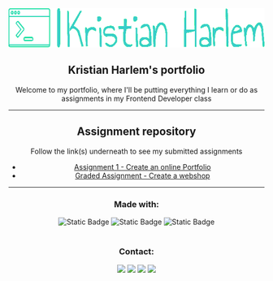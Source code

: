 <div align="center">
  <a href="https://github.com/KristianHarlem/portfolio">
    <img src="images/logo.png" alt="Logo" width="632" height="77">
  </a>

  <h2 align="center">Kristian Harlem's portfolio</h2>

  <p align="center">
    Welcome to my portfolio, where I'll be putting everything I learn or do as assignments in my Frontend Developer class
  </p>
  <hr>
  <h2>Assignment repository</h2>
  <p>Follow the link(s) underneath to see my submitted assignments</p>
<ul>
  <li><a href="(https://portfolio.harlem.onl/assignment1/index.html">Assignment 1 - Create an online Portfolio</a></li>
  <li><a href="https://portfolio.harlem.onl/graded-assignment/index.html">Graded Assignment - Create a webshop</a></li>
</ul>

  <hr>
    <h3>Made with:</h3>
    <img alt="Static Badge" src="https://img.shields.io/badge/HTML-f16a30?style=for-the-badge&logo=html5&logoColor=f16a30&labelColor=black">
    <img alt="Static Badge" src="https://img.shields.io/badge/css-2862e9?style=for-the-badge&logo=css3&logoColor=2862e9&labelColor=black">
    <img alt="Static Badge" src="https://img.shields.io/badge/JavaScript-f7e025?style=for-the-badge&logo=javascript&logoColor=f7e025&labelColor=black"><br>
      <img src="https://komarev.com/ghpvc/?username=KristianHarlem&style=flat-square&color=blue" alt=""/>
    <h3>Contact:</h3>
      <a href="mailto: kristian@harlem.onl"><img src="https://img.shields.io/badge/Email-gray?logo=maildotru&logoColor=white&style=plastic"></a>
      <a href="https://www.linkedin.com/in/kristian-harlem/" target="_blank"><img src="https://img.shields.io/badge/LinkedIn-blue?logo=linkedin&logoColor=white&style=plastic"></a>
      <a href="https://www.facebook.com/kristian.harlem" target="_blank"><img src="https://img.shields.io/badge/Facebook-0866ff?style=plastic&logo=facebook"></a>
      <a href="https://www.instagram.com/klistimann" target="_blank"><img src="https://img.shields.io/badge/Instagram-E4405F?style=plastic&logo=instagram&logoColor=white"></a>
      <br>

</div>
